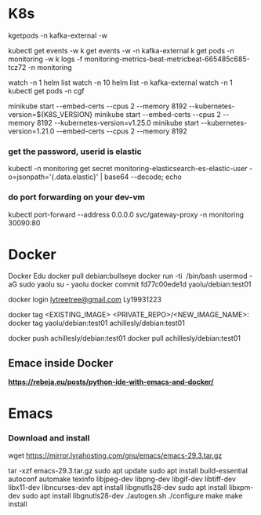 # K8s

kgetpods -n kafka-external -w

kubectl get events -w
k get events -w -n kafka-external
k get pods -n monitoring -w
k logs -f monitoring-metrics-beat-metricbeat-665485c685-tcz72 -n monitoring

watch -n 1 helm list
watch -n 10 helm list -n kafka-external
watch -n 1 kubectl get pods -n cgf

minikube start --embed-certs --cpus 2 --memory 8192 --kubernetes-version=${K8S_VERSION}
minikube start --embed-certs --cpus 2 --memory 8192 --kubernetes-version=v1.25.0
minikube start --kubernetes-version=1.21.0 --embed-certs --cpus 2 --memory 8192

### get the password, userid is elastic
kubectl -n monitoring get secret monitoring-elasticsearch-es-elastic-user -o=jsonpath='{.data.elastic}' | base64 --decode; echo
### do port forwarding on your dev-vm
kubectl port-forward --address 0.0.0.0 svc/gateway-proxy -n  monitoring 30090:80

# Docker
Docker Edu
docker pull debian:bullseye
docker run  -ti <IMAGE ID > /bin/bash
usermod -aG sudo yaolu
su - yaolu
docker commit fd77c00ede1d yaolu/debian:test01

docker login
lytreetree@gmail.com
Ly19931223

docker tag <EXISTING_IMAGE> <PRIVATE_REPO>/<NEW_IMAGE_NAME>:<TAG>
docker tag yaolu/debian:test01 achillesly/debian:test01

docker push achillesly/debian:test01
docker pull achillesly/debian:test01
## Emace inside Docker
**https://rebeja.eu/posts/python-ide-with-emacs-and-docker/**
# Emacs
### Download and install
wget https://mirror.lyrahosting.com/gnu/emacs/emacs-29.3.tar.gz
 
tar -xzf emacs-29.3.tar.gz
sudo apt update
sudo apt install build-essential autoconf automake texinfo libjpeg-dev libpng-dev libgif-dev libtiff-dev libx11-dev libncurses-dev
apt install libgnutls28-dev
sudo apt install libxpm-dev
sudo apt install libgnutls28-dev
./autogen.sh
./configure
make
make install
